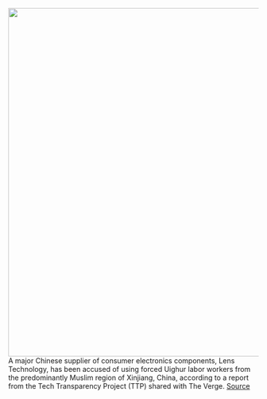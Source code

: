 <img src='https://cdn.vox-cdn.com/thumbor/6YH04BRnbqGaTIQa4_oNpIRZfhI=/0x0:2040x1360/1200x800/filters:focal(918x474:1244x800)/cdn.vox-cdn.com/uploads/chorus_image/image/68594679/akrales_190914_3666_0010.0.jpg' width='700px' /><br/>
A major Chinese supplier of consumer electronics components, Lens Technology, has been accused of using forced Uighur labor workers from the predominantly Muslim region of Xinjiang, China, according to a report from the Tech Transparency Project (TTP) shared with The Verge.
<a href='https://www.theverge.com/2020/12/29/22204920/lens-technology-uighur-forced-labor-xinjiang-amazon-apple-tesla'> Source <a/>